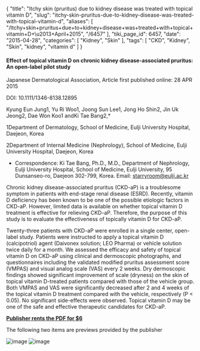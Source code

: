 {
    "title": "Itchy skin (pruritus) due to kidney disease was treated with topical vitamin D",
    "slug": "itchy-skin-pruritus-due-to-kidney-disease-was-treated-with-topical-vitamin-d",
    "aliases": [
        "/Itchy+skin+pruritus+due+to+kidney+disease+was+treated+with+topical+vitamin+D+\u2013+April+2015",
        "/6457"
    ],
    "tiki_page_id": 6457,
    "date": "2015-04-28",
    "categories": [
        "Kidney",
        "Skin"
    ],
    "tags": [
        "CKD",
        "Kidney",
        "Skin",
        "kidney",
        "vitamin d"
    ]
}


#### Effect of topical vitamin D on chronic kidney disease-associated pruritus: An open-label pilot study

Japanese Dermatological Association, Article first published online: 28 APR 2015

DOI: 10.1111/1346-8138.12895

Kyung Eun Jung1, Yu Ri Woo1, Joong Sun Lee1, Jong Ho Shin2, Jin Uk Jeong2, Dae Won Koo1 andKi Tae Bang2,*

1Department of Dermatology, School of Medicine, Eulji University Hospital, Daejeon, Korea

2Department of Internal Medicine (Nephrology), School of Medicine, Eulji University Hospital, Daejeon, Korea

* Correspondence: Ki Tae Bang, Ph.D., M.D., Department of Nephrology, Eulji University Hospital, School of Medicine, Eulji University, 95 Dunsanseo-ro, Daejeon 302-799, Korea. Email: starryroom@eulji.ac.kr

Chronic kidney disease-associated pruritus (CKD-aP) is a troublesome symptom in patients with end-stage renal disease (ESRD). Recently, vitamin D deficiency has been known to be one of the possible etiologic factors in CKD-aP. However, limited data is available on whether topical vitamin D treatment is effective for relieving CKD-aP. Therefore, the purpose of this study is to evaluate the effectiveness of topically vitamin D for CKD-aP. 

Twenty-three patients with CKD-aP were enrolled in a single center, open-label study. Patients were instructed to apply a topical vitamin D (calcipotriol) agent (Daivonex solution; LEO Pharma) or vehicle solution twice daily for a month. We assessed the efficacy and safety of topical vitamin D on CKD-aP using clinical and dermoscopic photographs, and questionnaires including the validated modified pruritus assessment score (VMPAS) and visual analog scale (VAS) every 2 weeks. Dry dermoscopic findings showed significant improvement of scale (dryness) on the skin of topical vitamin D-treated patients compared with those of the vehicle group. Both VMPAS and VAS were significantly decreased after 2 and 4 weeks of the topical vitamin D treatment compared with the vehicle, respectively (P < 0.05). No significant side-effects were observed. Topical vitamin D may be one of the safe and effective therapeutic candidates for CKD-aP.

 **[Publisher rents the PDF for $6](http://onlinelibrary.wiley.com/doi/10.1111/1346-8138.12895/pdf)** 

The following two items are previews provided by the publisher

<img src="https://d378j1rmrlek7x.cloudfront.net/attachments/jpeg/puritus.jpg" alt="image">
<img src="https://d378j1rmrlek7x.cloudfront.net/attachments/jpeg/puritus-chart.jpg" alt="image">